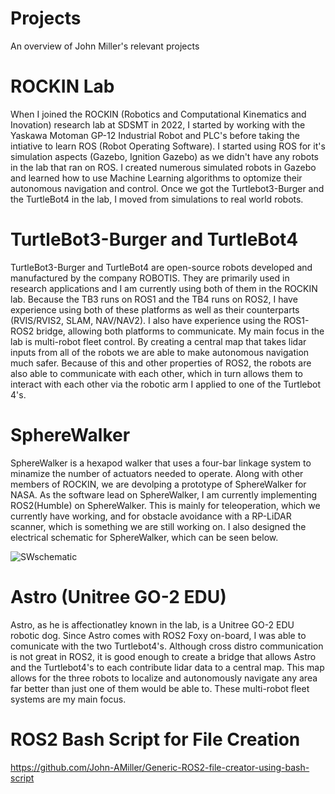 # Projects
An overview of John Miller's relevant projects

# ROCKIN Lab
When I joined the ROCKIN (Robotics and Computational Kinematics and Inovation) research lab at SDSMT in 2022, I started by working with the Yaskawa Motoman GP-12 Industrial Robot and PLC's before taking the intiative to learn ROS (Robot Operating Software). I started using ROS for it's simulation aspects (Gazebo, Ignition Gazebo) as we didn't have any robots in the lab that ran on ROS. I created numerous simulated robots in Gazebo and learned how to use Machine Learning algorithms to optomize their autonomous navigation and control. Once we got the Turtlebot3-Burger and the TurtleBot4 in the lab, I moved from simulations to real world robots.

# TurtleBot3-Burger and TurtleBot4
TurtleBot3-Burger and TurtleBot4 are open-source robots developed and manufactured by the company ROBOTIS. They are primarily used in research applications and I am currently using both of them in the ROCKIN lab. Because the TB3 runs on ROS1 and the TB4 runs on ROS2, I have experience using both of these platforms as well as their counterparts (RVIS/RVIS2, SLAM, NAV/NAV2). I also have experience using the ROS1-ROS2 bridge, allowing both platforms to communicate. My main focus in the lab is multi-robot fleet control. By creating a central map that takes lidar inputs from all of the robots we are able to make autonomous navigation much safer. Because of this and other properties of ROS2, the robots are also able to communicate with each other, which in turn allows them to interact with each other via the robotic arm I applied to one of the Turtlebot 4's.

# SphereWalker
SphereWalker is a hexapod walker that uses a four-bar linkage system to minamize the number of actuators needed to operate. Along with other members of ROCKIN, we are devolping a prototype of SphereWalker for NASA. As the software lead on SphereWalker, I am currently implementing ROS2(Humble) on SphereWalker. This is mainly for teleoperation, which we currently have working, and for obstacle avoidance with a RP-LiDAR scanner, which is something we are still working on. I also designed the electrical schematic for SphereWalker, which can be seen below.

![SWschematic](https://github.com/user-attachments/assets/4ca53a8a-3bbc-4c3b-8c3d-be4011b0afac)

# Astro (Unitree GO-2 EDU)
Astro, as he is affectionatley known in the lab, is a Unitree GO-2 EDU robotic dog. Since Astro comes with ROS2 Foxy on-board, I was able to comunicate with the two Turtlebot4's. Although cross distro communication is not great in ROS2, it is good enough to create a bridge that allows Astro and the Turtlebot4's to each contribute lidar data to a central map. This map allows for the three robots to localize and autonomously navigate any area far better than just one of them would be able to. These multi-robot fleet systems are my main focus.

# ROS2 Bash Script for File Creation
https://github.com/John-AMiller/Generic-ROS2-file-creator-using-bash-script


